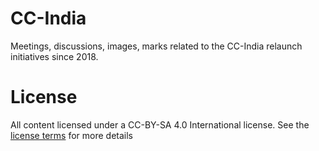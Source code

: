 # CC-India
Meetings, discussions, images, marks related to the CC-India relaunch initiatives since 2018.

# License
All content licensed under a CC-BY-SA 4.0 International license. See the [license terms](https://github.com/ofdn/CC-India/blob/master/LICENSE.md) for more details
